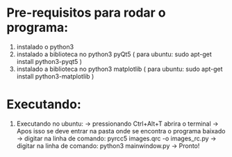 # Pre-requisitos para rodar o programa:
1) instalado o python3
2) instalado a biblioteca no python3 pyQt5 ( para ubuntu: sudo apt-get install python3-pyqt5 )
3) instalado a biblioteca no python3 matplotlib ( para ubuntu: sudo apt-get install python3-matplotlib )

# Executando:
1) Executando no ubuntu:
	-> pressionando Ctrl+Alt+T abrira o terminal
	-> Apos isso se deve entrar na pasta onde se encontra o programa baixado
    -> digitar na linha de comando: pyrcc5 images.qrc -o images_rc.py
	-> digitar na linha de comando: python3 mainwindow.py
	-> Pronto!
